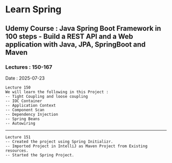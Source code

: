 # Learn Spring
## Udemy Course : Java Spring Boot Framework in 100 steps - Build a REST API and a Web application with Java, JPA, SpringBoot and Maven
### Lectures : 150-167

Date : 2025-07-23

    Lecture 150
    We will learn the following in this Project :
    -- Tight Coupling and loose coupling
    -- IOC Container
    -- Application Context
    -- Component Scan
    -- Dependency Injection
    -- Spring Beans
    -- Autowiring

----
    Lecture 151
    -- Created the project using Spring Initializr.
    -- Imported Project in IntelliJ as Maven Project from Existing resources.
    -- Started the Spring Project.